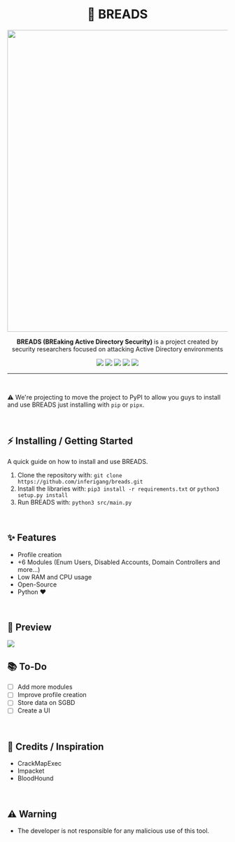 <div align="center">
  <h1> 🍞 BREADS </h1>
  <img src="https://i.imgur.com/uGdGDeo.png" width=690>
  <p> <b>BREADS (BREaking Active Directory Security) </b> is a project created by security researchers focused on attacking Active Directory environments </p>
</div>

<p align="center">
    <img src="https://img.shields.io/github/license/inferigang/breads?color=pink&logo=github&style=for-the-badge">
    <img src="https://img.shields.io/github/issues/inferigang/breads?color=pink&logo=github&style=for-the-badge">
    <img src="https://img.shields.io/github/stars/inferigang/breads?color=pink&logo=github&style=for-the-badge">
    <img src="https://img.shields.io/github/forks/inferigang/breads?color=pink&logo=github&style=for-the-badge">
    <img src="https://img.shields.io/github/languages/code-size/inferigang/breads?color=pink&logo=github&style=for-the-badge">
</p>

___
<br>

⚠️ We're projecting to move the project to PyPI to allow you guys to install and use BREADS just installing with `pip` or `pipx`.

<br>

## ⚡ Installing / Getting Started

<p> A quick guide on how to install and use BREADS. </p>

1. Clone the repository with: `git clone https://github.com/inferigang/breads.git`
2. Install the libraries with: `pip3 install -r requirements.txt` or `python3 setup.py install`
3. Run BREADS with: `python3 src/main.py`

<br>

## ✨ Features
- Profile creation
- +6 Modules (Enum Users, Disabled Accounts, Domain Controllers and more...)
- Low RAM and CPU usage
- Open-Source
- Python ❤️

<br>

## 🎥 Preview
<img src="https://i.imgur.com/RuwMBuX.png">

<br>

## 📚 To-Do
- [ ] Add more modules
- [ ] Improve profile creation
- [ ] Store data on SGBD
- [ ] Create a UI

<br>

## 🙏 Credits / Inspiration
- CrackMapExec
- Impacket
- BloodHound

<br>

## ⚠️ Warning
- The developer is not responsible for any malicious use of this tool.
